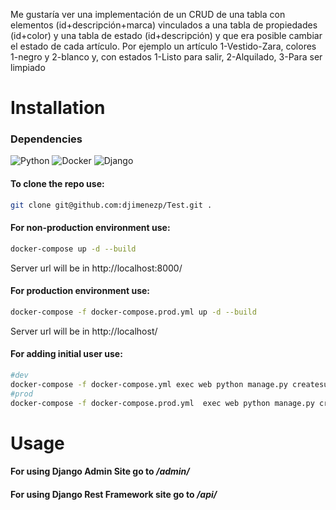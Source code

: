 Me gustaría ver una implementación de un CRUD de una tabla con elementos (id+descripción+marca) vinculados a una tabla
de propiedades (id+color) y una tabla de estado (id+descripción) y que era posible cambiar el estado de cada artículo.
Por ejemplo un artículo 1-Vestido-Zara, colores 1-negro y 2-blanco y, con estados 1-Listo para salir, 2-Alquilado,
3-Para ser limpiado

# Installation

### Dependencies

![Python](https://img.shields.io/badge/Python-3.9.2-greenyellow)
![Docker](https://img.shields.io/badge/Docker-3.9.2-blue)
![Django](https://img.shields.io/badge/Django-4.1.1-darkgreen)

#### To clone the repo use:

```sh
git clone git@github.com:djimenezp/Test.git .
```

#### For non-production environment use:

```sh
docker-compose up -d --build
```

Server url will be in http://localhost:8000/

#### For production environment use:

```sh
docker-compose -f docker-compose.prod.yml up -d --build
```

Server url will be in http://localhost/

#### For adding initial user use:

```sh
#dev
docker-compose -f docker-compose.yml exec web python manage.py createsuperuser
#prod
docker-compose -f docker-compose.prod.yml  exec web python manage.py createsuperuser
```

# Usage

#### For using Django Admin Site go to _/admin/_

#### For using Django Rest Framework site go to _/api/_

